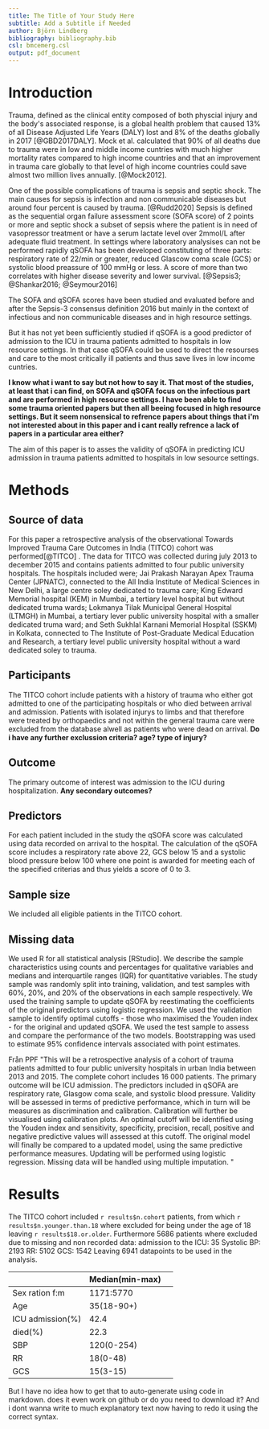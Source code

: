 ```yaml
---
title: The Title of Your Study Here
subtitle: Add a Subtitle if Needed
author: Björn Lindberg
bibliography: bibliography.bib
csl: bmcemerg.csl
output: pdf_document
---
```


<!-- *The study plan should be 3-4 pages long and written in
[markdown](https://rmarkdown.rstudio.com/) (like this
document).* -->

Introduction 
============

<!-- I realised that I started writing the introduction a bit too fast and had misunderstood some things and didnt quite have the full picture. So i'll scrap this and have started a second draft with a similar but revised disposition that should be more acurate hopefully, rigth now it's just a skeleton with refrences but i'll continue writing it and upload it this weekend. -->

<!--__TRAUMA IS A GLOBAL PROBLEM AND MORE SO IN LOW INCOME REGION:__--> 
Trauma, defined as the clinical entity composed of both physcial injury and the body's associated response, is a global health problem that caused 13% of all Disease Adjusted Life Years (DALY) lost and 8% of the deaths globally in 2017 [@GBD2017DALY]. <!-- https://www.thelancet.com/lancet/visualisations/gbd-compare --> Mock et al. calculated that 90% of all deaths due to trauma were in low and middle income cuntries with much higher mortality rates compared to high income countries and that an improvement in trauma care globally to that level of high income countries could save almost two million lives annually. [@Mock2012].

<!--__What is SOFA and qSOFA:__-->

One of the possible complications of trauma is sepsis and septic shock. The main causes for sepsis is infection <!-- Isn't sepsis by definition caused by an infection? --> and non communicable diseases but around four percent is caused by trauma. [@Rudd2020] Sepsis is defined as the sequential organ failure assessment score (SOFA score) of 2 points or more and septic shock a subset of sepsis where the patient is in need of vasopressor treatment or have a serum lactate level over 2mmol/L after adequate fluid treatment<!-- It also needs to be caused by "a dysregulated host response to infection"-->. In settings where laboratory analysises can not be performed rapidly qSOFA has been developed constituting of three parts: respiratory rate of 22/min or greater, reduced Glascow coma scale (GCS) or systolic blood preassure of 100 mmHg or less<!-- As far as I remember qSOFA was developed using data from high income settings-->. A score of more than two correlates with higher disease severity and lower survival. [@Sepsis3; @Shankar2016; @Seymour2016]

The SOFA and qSOFA scores have been studied and evaluated before and after the Sepsis-3 consensus definition 2016 but mainly in the context of infectious and non communicable diseases and in high resource settings. 

<!-- There is a big gap here that you need to bridge. Why would it be evaluated in the context of ICU admission in trauma patients? I would recommend that you state what outcomes it has been used to predict and in what populations. You may then go on to stating that the predictors included in qSOFA are the same as in the Revised Trauma Score, but with fewer cutoffs, why it may be an attractive option. -->

But it has not yet been sufficiently studied if qSOFA is a good predictor of admission to the ICU in trauma patients admitted to hospitals in low resource settings. In that case qSOFA could be used to direct the resourses and care to the most critically ill patients and thus save lives in low income cuntries.

<!-- Has it been studied as a predictor of ICU-admission in non-septic patients in other settings?:-->
__I know what i want to say but not how to say it. That most of the studies, at least that i can find, on SOFA and qSOFA focus on the infectious part and are performed in high resource settings. I have been able to find some trauma oriented papers but then all beeing focused in high resource settings. But it seem nonsensical to refrence papers about things that i'm not interested about in this paper and i cant really refrence a lack of papers in a particular area either?__   

The aim of this paper is to asses the validity of qSOFA in predicting ICU admission in trauma patients admitted to hospitals in low sesource settings. <!-- End with the aim --> 

<!--*The background/introduction should summarise the scope of the problem,
what is known about the problem, what is not known, what specific
knowledge gap the study is supposed to fill and why this is
important. It should end be stating the aim of the study. The
background should be 4-5 paragraphs long and each paragraph should be
between 3-5 sentences. Strive to make the paragraphs about the same
length.* -->


Methods
=======

## Source of data

<!-- 
4a) Describe the study design or source of data (e.g., randomized trial, cohort, or
registry data), separately for the development and validation data sets, if applicable
4b) Specify the key study dates, including start of accrual; end of accrual; and, if
applicable, end of follow-up. 

This study involved an analysis of the observational cohort Towards Improved Trauma Care Outcomes in India (TITCO), for which data were collected before the conception of this study. Ethics committees at all participating centres approved the collation of the database and granted a waiver of consent for patients with trauma (Lokmanya Tilak Municipal General Hospital, IEC/11/13; King Edward Memorial Hospital, IEC(I)/OUT/222/14; Seth Sukhlal Karnani Memorial Hospital, IEC/279; All‐India Institute of Medical Sciences, IEC/NP‐279/2013 RP‐01/2013). The study was conducted using anonymized data, and was registered at ClinicalTrials.gov (NCT03069755) before the research was undertaken.

-->

For this paper a retrospective analysis of the observational Towards Improved Trauma Care Outcomes in India (TITCO) cohort was performed[@TITCO] <!-- TITCO collaborators (2017). TITCO dataset version 1. Available from https://github.com/titco/titco-I. (Behöver läggas in i .bib)-->. The data for TITCO was collected during july 2013 to december 2015 and contains patients admitted to four public university hospitals. The hospitals included were; Jai Prakash Narayan Apex Trauma Center (JPNATC), connected to the All India Institute of Medical Sciences in New Delhi, a large centre soley dedicated to trauma care; King Edward Memorial hospital (KEM) in Mumbai, a tertiary level hospital but without dedicated truma wards; Lokmanya Tilak Municipal General Hospital (LTMGH) in Mumbai, a tertiary lever public university hospital with a smaller dedicated truma ward; and Seth Sukhlal Karnani Memorial Hospital (SSKM) in Kolkata, connected to The Institute of Post-Graduate Medical Education and Research, a tertiary level public university hospital without a ward dedicated soley to trauma.


## Participants
<!-- 
5a) Specify key elements of the study setting (e.g., primary care, secondary care,
general population) including number and location of centres. [D;V]
5b) Describe eligibility criteria for participants. [D;V]
5c) Give details of treatments received, if relevant.  [D;V]
Patients included in the TITCO cohort were those presenting to one of the participating centres with traumatic injury following a transport accident, fall, assault, self‐harm or burn, and who were alive on arrival and admitted to the hospital for treatment. Patients with an isolated limb injury were excluded from the database as such patients are treated by orthopaedic surgeons and not within trauma care pathway, which comprises a first survey done by a surgical resident with an on‐call consultant surgeon and subsequent observation or surgery. Patients from the TITCO cohort who were aged 15 years or older and underwent surgical intervention within 24 h of arrival were included in this study.
-->

The TITCO cohort include patients with a history of trauma who either got admitted to one of the participating hospitals or who died between arrival and admission. Patients with isolated injurys to limbs and that therefore were treated by orthopaedics and not within the general trauma care were excluded from the database alwell as patients who were dead on arrival.  __Do i have any further exclussion criteria? age? type of injury?__ <!-- Look at the qSOFA publication to see if there are any age criteria there. If there were then I suggest we use the same. -- The Sepsis-3 taskforce used criteria of adults, 19 years and older in their meta-analysis, but in most surgical situations adult is from 15 and i would say trauma is mostly surgical?  -->


## Outcome
<!--
6a) Clearly define the outcome that is predicted by the prediction model, including how
and when assessed. [D;V]
6b) Report any actions to blind assessment of the outcome to be predicted. [D;V]
-->
The primary outcome of interest was admission to the ICU during hospitalization. __Any secondary outcomes?__

<!-- Regarding blinding, data on the outcome was collected after data on predictors, i.e. the outcome was not known (in the majority of cases at least, when the predictor data was collected. So in that way the data collectors were "blinded" to the outcome during data collection. So no deliberate action was taken or needed to be taken to avoid bias and therefore nothing should be written about it? -->


## Predictors
<!--
7a) Clearly define all predictors used in developing or validating the multivariable
prediction model, including how and when they were measured. [D;V]
7b) Report any actions to blind assessment of predictors for the outcome and other
predictors. [D;V]
-->
For each patient included in the study the qSOFA score was calculated using data recorded on arrival to the hospital. The calculation of the qSOFA score includes a respiratory rate above 22, GCS below 15 and a systolic blood pressure below 100 where one point is awarded for meeting each of the specified criterias and thus yields a score of 0 to 3. 

## Sample size
<!--
8) Explain how the study size was arrived at [D;V]
-->

We included all eligible patients in the TITCO cohort. <!-- Should this be justified in any way that we found this to be a suffient amount of datapoints for our aim? should we later add how many that turned out to be?-->

## Missing data
<!--
9) Describe how missing data were handled (e.g., complete-case analysis, single
imputation, multiple imputation) with details of any imputation method. [D;V]
-->

<!--
To adress missing data multiple imputation was used. __How specific should this description be? should there be an explanation on how many regressions where used and the size of the random samples yielding the regressions? programs used? Are there any protocols thats usualy used that i can refer to? i know roughly what multiple imputation is but no idea how to implement it...__ 
-->
<!-- Multiple imputation is quite advanced so I suggest we use a complete case analysis, i.e. we exclude patients with missing data-->
<!-- 


## Statistical analysis methods
<!--
10c. For validation, describe how the predictions were calculated. [V]
10d) Specify all measures used to assess model performance and, if relevant, to
compare multiple models [D;V]
10e. Describe any model updating (for example, recalibration) arising from the validation, if done. [V]
-->

We used R for all statistical analysis [RStudio]. We describe the sample characteristics using counts and percentages for qualitative variables and medians and interquartile ranges (IQR) for quantitative variables. The study sample was randomly split into training, validation, and test samples with 60%, 20%, and 20% of the observations in each sample respectively. We used the training sample to update qSOFA by reestimating the coefficients of the original predictors using logistic regression. We used the validation sample to identify optimal cutoffs - those who maximised the Youden index - for the original and updated qSOFA. We used the test sample to assess and compare the performance of the two models. Bootstrapping was used to estimate 95% confidence intervals associated with point estimates. 

<!-- Read other prediction model papers as well as methodological guides to see what domains of predictive performance that we want to look at -->

Från PPF "This will be a retrospective analysis of a cohort of trauma patients admitted to four public university hospitals in urban India between 2013 and 2015. The complete cohort includes 16 000 patients. The primary outcome will be ICU admission. The predictors included in qSOFA are respiratory rate, Glasgow coma scale, and systolic blood pressure. Validity will be assessed in terms of predictive performance, which in turn will be measures as discrimination and calibration. Calibration will further be visualised using calibration plots. An optimal cutoff will be identified using the Youden index and sensitivity, specificity, precision, recall, positive and negative predictive values will assessed at this cutoff. The original model will finally be compared to a updated model, using the same predictive performance measures. Updating will be performed using logistic regression. Missing data will be handled using multiple imputation. "


<!--*Refer to the appropriate reporting guideline for details. If you are
developing, updating or validating a clinical prediction model then
use
[TRIPOD](https://www.equator-network.org/reporting-guidelines/tripod-statement/). If
you are conducting an observational study, for example a cohort or
case control study in which you assess associations between some
exposure and an outcome then use
[STROBE](https://www.equator-network.org/reporting-guidelines/strobe/).*-->

Results
========

The TITCO cohort included `r results$n.cohort` patients, from which `r results$n.younger.than.18` where excluded for being under the age of 18 leaving `r results$18.or.older`. Furthermore 5686 patients where excluded due to missing and non recorded data: 
admission to the ICU: 35
Systolic BP: 2193
RR: 5102
GCS: 1542
Leaving 6941 datapoints to be used in the analysis.

|                  | Median(min-max) |   |
|------------------|-----------------|---|
| Sex ration f:m   | 1171:5770       |   |
| Age              | 35(18-90+)      |   |
| ICU admission(%) | 42.4            |   |
| died(%)          | 22.3            |   |
| SBP              | 120(0-254)      |   |
| RR               | 18(0-48)        |   |
| GCS              | 15(3-15)        |   |


But I have no idea how to get that to auto-generate using code in markdown. does it even work on github or do you need to download it? And i dont wanna write to much explanatory text now having to redo it using the correct syntax. 
